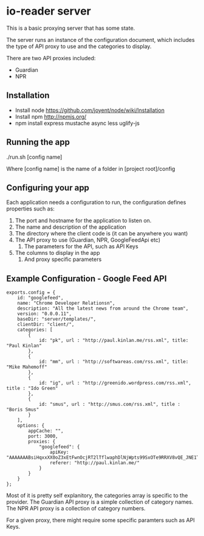 io-reader server
================

This is a basic proxying server that has some state.

The server runs an instance of the configuration document, which includes the type of API proxy to use and the categories to display.

There are two API proxies included:

*  Guardian
*  NPR

Installation
------------

*  Install node https://github.com/joyent/node/wiki/Installation
*  Install npm http://npmjs.org/
*  npm install express mustache async less uglify-js

Running the app
---------------

./run.sh [config name]

Where [config name] is the name of a folder in [project root]/config

Configuring your app
--------------------

Each application needs a configuration to run, the configuration defines properties such as:

1.  The port and hostname for the application to listen on.
2.  The name and description of the application
3.  The directory where the client code is (it can be anywhere you want)
4.  The API proxy to use (Guardian, NPR, GoogleFeedApi etc)
    1.   The parameters for the API, such as API Keys
5.  The columns to display in the app
    1.   And proxy specific parameters

Example Configuration - Google Feed API
---------------------------------------

    exports.config = { 
        id: "googlefeed",
        name: "Chrome Developer Relationsn",
        description: "All the latest news from around the Chrome team",
        version: "0.0.0.11",
        baseDir: "server/templates/",
        clientDir: "client/",
        categories: [
            { 
                id: "pk", url : "http://paul.kinlan.me/rss.xml", title: "Paul Kinlan"
            },
            { 
                id: "mm", url : "http://softwareas.com/rss.xml", title: "Mike Mahemoff"
            }, 
            {
                id: "ig", url : "http://greenido.wordpress.com/rss.xml", title : "Ido Green"
            },
            {
                id: "smus", url : "http://smus.com/rss.xml", title : "Boris Smus"
            }
        ],
        options: {
            appCache: "",
            port: 3000,
            proxies: {
                "googlefeed": {
                    apiKey: "AAAAAAABsiHqxxXX0oZ3xEtFwnOcjRT2lTflwaphDlNjWpts99SxOTe9RRXV8vQE_JNE1T3BY_A8GXqoKxjQg",
                    referer: "http://paul.kinlan.me/"
                }
            }
        }
    };

Most of it is pretty self explanitory, the categories array is specific to the provider.  The Guardian API proxy is a simple collection of category names.  The NPR API proxy is a collection of category numbers.

For a given proxy, there might require some specific paramters such as API Keys.
